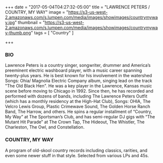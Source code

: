 +++
date = "2017-05-04T04:27:32-05:00"
title = "LAWRENCE PETERS / COUNTRY, MY WAY"
image = "https://s3-us-west-2.amazonaws.com/s.lumpen.com/media/images/showimages/countrymyway.jpg"
thumbnail = "https://s3-us-west-2.amazonaws.com/s.lumpen.com/media/images/showimages/countrymyway-thumb.png"
tags = [ "Country" ]

+++

### BIO

Lawrence Peters is a country singer, songwriter, drummer and America’s preeminent electric washboard player, with a music career spanning twenty-plus years. He is best known for his involvement in the watershed Songs: Ohia/ Magnolia Electric Company album, singing lead on the track "The Old Black Hen". He was a key player in the Lawrence, Kansas music scene before moving to Chicago in 1992. Since then, he has recorded and performed with dozens of bands, including The Lawrence Peters Outfit (which has a monthly residency at the High-Hat Club), Songs: OHIA, The Velcro Lewis Group, Plastic Crimewave Sound, The Golden Horse Ranch Band, The Harrow, and others. He spins a regular installment of “Country, My Way” at The Sportsman’s Club, and has semi-regular DJ gigs with “The Mutant Hit Parade” at The Crown Tap, The Hideout, The Whistler, The Charleston, The Owl, and Constellation.

### COUNTRY, MY WAY

A program of old-skool country records including classics, rarities, and even some newer stuff in that style. Selected from various LPs and 45s.
